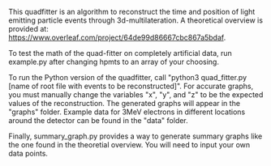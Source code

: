 This quadfitter is an algorithm to reconstruct the time and position of light emitting particle events through 3d-multilateration. A theoretical overview is provided at: https://www.overleaf.com/project/64de99d86667cbc867a5bdaf.

To test the math of the quad-fitter on completely artificial data, run example.py after changing hpmts to an array of your choosing.

To run the Python version of the quadfitter, call "python3 quad_fitter.py [name of root file with events to be reconstructed]". For accurate graphs, you must manually change the variables "x", "y", and "z" to be the expected values of the reconstruction. The generated graphs will appear in the "graphs" folder. Example data for 3MeV electrons in different locations around the detector can be found in the "data" folder.

Finally, summary_graph.py provides a way to generate summary graphs like the one found in the theoretial overview. You will need to input your own data points.

